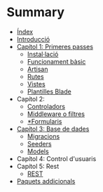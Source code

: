 # Summary

* [Índex](README.md)
* [Introducció](introduccio.md)
* [Capítol 1: Primeres passes](capitol-1-primeres-passes.md)
  * [Instal·lació](instalacio.md)
  * [Funcionament bàsic](funcionament.md)
  * [Artisan](artisan.md)
  * [Rutes](rutes.md)
  * [Vistes](vistes.md)
  * [Plantilles Blade](blade.md)
* Capítol 2:
  * [Controladors](controladors.md)
  * [Middleware o filtres](filtres.md)
  * [\*Formularis](forms.md)
* [Capítol 3: Base de dades](base-de-dades.md)
  * [Migracions](migracions.md)
  * [Seeders](seeders.md)
  * [Models](models.md)
* Capítol 4: Control d'usuaris
* Capítol 5: Rest
  * [REST](rest.md)
* [Paquets addicionals](paquets.md)

